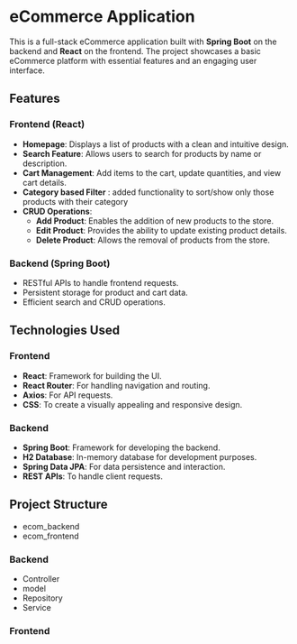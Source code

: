 # eCommerce Application

This is a full-stack eCommerce application built with **Spring Boot** on the backend and **React** on the frontend. The project showcases a basic eCommerce platform with essential features and an engaging user interface.

## Features

### Frontend (React)
- **Homepage**: Displays a list of products with a clean and intuitive design.
- **Search Feature**: Allows users to search for products by name or description.
- **Cart Management**: Add items to the cart, update quantities, and view cart details.
- **Category based Filter** : added functionality to sort/show only those products with their category 
- **CRUD Operations**:
  - **Add Product**: Enables the addition of new products to the store.
  - **Edit Product**: Provides the ability to update existing product details.
  - **Delete Product**: Allows the removal of products from the store.

### Backend (Spring Boot)
- RESTful APIs to handle frontend requests.
- Persistent storage for product and cart data.
- Efficient search and CRUD operations.

## Technologies Used

### Frontend
- **React**: Framework for building the UI.
- **React Router**: For handling navigation and routing.
- **Axios**: For API requests.
- **CSS**: To create a visually appealing and responsive design.

### Backend
- **Spring Boot**: Framework for developing the backend.
- **H2 Database**: In-memory database for development purposes.
- **Spring Data JPA**: For data persistence and interaction.
- **REST APIs**: To handle client requests.

## Project Structure
- ecom_backend
- ecom_frontend 

### Backend
- Controller
- model
- Repository
- Service

### Frontend 
